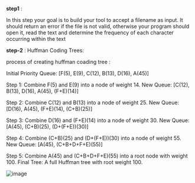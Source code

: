 **step1** :

In this step your goal is to build your tool to accept a filename as input.
It should return an error if the file is not valid, otherwise your program should open it, 
read the text and determine the frequency of each character occurring within the text


**step-2** : Huffman Coding Trees:

process of creating huffman coading tree : 

 Initial Priority Queue:  [F(5), E(9), C(12), B(13), D(16), A(45)]

Step 1: Combine F(5) and E(9) into a node of weight 14.
New Queue:  [C(12), B(13), D(16), A(45), (F+E)(14)]

Step 2: Combine C(12) and B(13) into a node of weight 25.
New Queue:  [D(16), A(45), (F+E)(14), (C+B)(25)]

Step 3: Combine D(16) and (F+E)(14) into a node of weight 30.
New Queue:  [A(45), (C+B)(25), (D+(F+E))(30)]

Step 4: Combine (C+B)(25) and (D+(F+E))(30) into a node of weight 55.
New Queue:  [A(45), (C+B+D+F+E)(55)]

Step 5: Combine A(45) and (C+B+D+F+E)(55) into a root node with weight 100.
Final Tree: A full Huffman tree with root weight 100.

![image](https://github.com/user-attachments/assets/38518446-5663-4748-9ec4-44a08c08fdf1)


       

      
